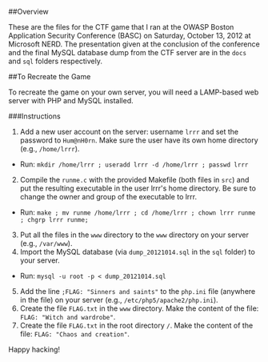 ##Overview

These are the files for the CTF game that I ran at the OWASP Boston Application Security Conference (BASC) on Saturday, October 13, 2012 at Microsoft NERD.  The presentation given at the conclusion of the conference and the final MySQL database dump from the CTF server are in the `docs` and `sql` folders respectively.

##To Recreate the Game

To recreate the game on your own server, you will need a LAMP-based web server with PHP and MySQL installed.

###Instructions

1. Add a new user account on the server: username `lrrr` and set the password to `Hum@nH0rn`.  Make sure the user have its own home directory (e.g., `/home/lrrr`).
  * Run: `mkdir /home/lrrr ; useradd lrrr -d /home/lrrr ; passwd lrrr`
2. Compile the `runme.c` with the provided Makefile (both files in `src`) and put the resulting executable in the user lrrr's home directory.  Be sure to change the owner and group of the executable to lrrr.
  * Run: `make ; mv runme /home/lrrr ; cd /home/lrrr ; chown lrrr runme ; chgrp lrrr runme;`
3. Put all the files in the `www` directory to the `www` directory on your server (e.g., `/var/www`).
4. Import the MySQL database (via `dump_20121014.sql` in the `sql` folder) to your server.
  * Run: `mysql -u root -p < dump_20121014.sql`
5. Add the line `;FLAG: "Sinners and saints"` to the `php.ini` file (anywhere in the file) on your server (e.g., `/etc/php5/apache2/php.ini`).
6. Create the file `FLAG.txt` in the `www` directory. Make the content of the file: `FLAG: "Witch and wardrobe"`.
7. Create the file `FLAG.txt` in the root directory `/`. Make the content of the file: `FLAG: "Chaos and creation"`.

Happy hacking!
